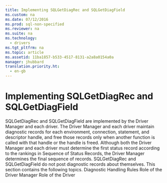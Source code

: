 ```yaml
---
title: Implementing SQLGetDiagRec and SQLGetDiagField
ms.custom: na
ms.date: 07/12/2016
ms.prod: sql-non-specified
ms.reviewer: na
ms.suite: na
ms.technology: 
  - drivers
ms.tgt_pltfrm: na
ms.topic: article
ms.assetid: 11ba1857-b533-4517-8131-a2a8a0154a0a
manager: jhubbard
translation.priority.ht: 
  - en-gb
---
```

# Implementing SQLGetDiagRec and SQLGetDiagField
<?xml version="1.0" encoding="utf-8"?>
<developerConceptualDocument xmlns="http://ddue.schemas.microsoft.com/authoring/2003/5" xmlns:xlink="http://www.w3.org/1999/xlink" xmlns:xsi="http://www.w3.org/2001/XMLSchema-instance" xsi:schemaLocation="http://ddue.schemas.microsoft.com/authoring/2003/5 http://dduestorage.blob.core.windows.net/ddueschema/developer.xsd">
  <introduction>
    <para>       <legacyBold>SQLGetDiagRec</legacyBold> and <legacyBold>SQLGetDiagField</legacyBold> are implemented by the Driver Manager and each driver. The Driver Manager and each driver maintain diagnostic records for each environment, connection, statement, and descriptor handle, and free those records only when another function is called with that handle or the handle is freed.</para>
    <para>Although both the Driver Manager and each driver must determine the first status record according to the rankings in <legacyLink xlink:href="0e0436cc-230f-44b0-b373-04a57e83ee76">Sequence of Status Records</legacyLink>, the Driver Manager determines the final sequence of records.</para>
    <para>         <legacyBold>SQLGetDiagRec</legacyBold> and <legacyBold>SQLGetDiagField</legacyBold> do not post diagnostic records about themselves.</para>
    <para>This section contains the following topics.  </para>
    <list class="bullet">
      <listItem>
        <para>             <legacyLink xlink:href="74387c3a-d6b3-4c35-b209-b9612602b20a">Diagnostic Handling Rules</legacyLink>           </para>
      </listItem>
      <listItem>
        <para>             <legacyLink xlink:href="7b861c82-357e-4590-8074-45136e9ed15e">Role of the Driver Manager</legacyLink>           </para>
      </listItem>
      <listItem>
        <para>             <legacyLink xlink:href="cac64c24-a27d-4884-96c0-ea7988351711">Role of the Driver</legacyLink>           </para>
      </listItem>
    </list>
  </introduction>
  <relatedTopics />
</developerConceptualDocument>